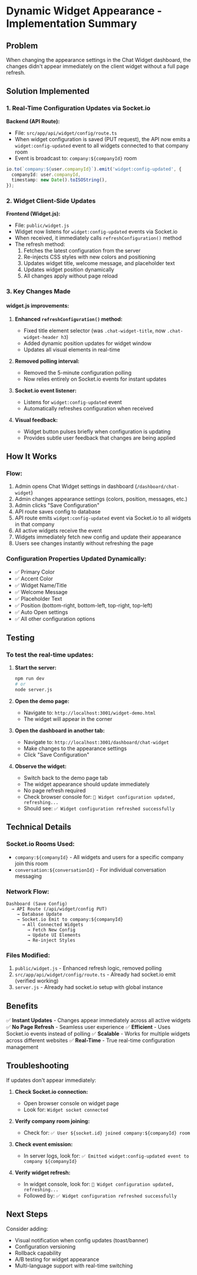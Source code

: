# Dynamic Widget Appearance - Implementation Summary

## Problem
When changing the appearance settings in the Chat Widget dashboard, the changes didn't appear immediately on the client widget without a full page refresh.

## Solution Implemented

### 1. Real-Time Configuration Updates via Socket.io

**Backend (API Route):**
- File: `src/app/api/widget/config/route.ts`
- When widget configuration is saved (PUT request), the API now emits a `widget:config-updated` event to all widgets connected to that company room
- Event is broadcast to: `company:${companyId}` room

```typescript
io.to(`company:${user.companyId}`).emit('widget:config-updated', {
  companyId: user.companyId,
  timestamp: new Date().toISOString(),
});
```

### 2. Widget Client-Side Updates

**Frontend (Widget.js):**
- File: `public/widget.js`
- Widget now listens for `widget:config-updated` events via Socket.io
- When received, it immediately calls `refreshConfiguration()` method
- The refresh method:
  1. Fetches the latest configuration from the server
  2. Re-injects CSS styles with new colors and positioning
  3. Updates widget title, welcome message, and placeholder text
  4. Updates widget position dynamically
  5. All changes apply without page reload

### 3. Key Changes Made

#### widget.js improvements:
1. **Enhanced `refreshConfiguration()` method:**
   - Fixed title element selector (was `.chat-widget-title`, now `.chat-widget-header h3`)
   - Added dynamic position updates for widget window
   - Updates all visual elements in real-time

2. **Removed polling interval:**
   - Removed the 5-minute configuration polling
   - Now relies entirely on Socket.io events for instant updates

3. **Socket.io event listener:**
   - Listens for `widget:config-updated` event
   - Automatically refreshes configuration when received

4. **Visual feedback:**
   - Widget button pulses briefly when configuration is updating
   - Provides subtle user feedback that changes are being applied

## How It Works

### Flow:
1. Admin opens Chat Widget settings in dashboard (`/dashboard/chat-widget`)
2. Admin changes appearance settings (colors, position, messages, etc.)
3. Admin clicks "Save Configuration"
4. API route saves config to database
5. API route emits `widget:config-updated` event via Socket.io to all widgets in that company
6. All active widgets receive the event
7. Widgets immediately fetch new config and update their appearance
8. Users see changes instantly without refreshing the page

### Configuration Properties Updated Dynamically:
- ✅ Primary Color
- ✅ Accent Color  
- ✅ Widget Name/Title
- ✅ Welcome Message
- ✅ Placeholder Text
- ✅ Position (bottom-right, bottom-left, top-right, top-left)
- ✅ Auto Open settings
- ✅ All other configuration options

## Testing

### To test the real-time updates:

1. **Start the server:**
   ```bash
   npm run dev
   # or
   node server.js
   ```

2. **Open the demo page:**
   - Navigate to: `http://localhost:3001/widget-demo.html`
   - The widget will appear in the corner

3. **Open the dashboard in another tab:**
   - Navigate to: `http://localhost:3001/dashboard/chat-widget`
   - Make changes to the appearance settings
   - Click "Save Configuration"

4. **Observe the widget:**
   - Switch back to the demo page tab
   - The widget appearance should update immediately
   - No page refresh required
   - Check browser console for: `🔄 Widget configuration updated, refreshing...`
   - Should see: `✅ Widget configuration refreshed successfully`

## Technical Details

### Socket.io Rooms Used:
- `company:${companyId}` - All widgets and users for a specific company join this room
- `conversation:${conversationId}` - For individual conversation messaging

### Network Flow:
```
Dashboard (Save Config) 
  → API Route (/api/widget/config PUT)
    → Database Update
    → Socket.io Emit to company:${companyId}
      → All Connected Widgets
        → Fetch New Config
        → Update UI Elements
        → Re-inject Styles
```

### Files Modified:
1. `public/widget.js` - Enhanced refresh logic, removed polling
2. `src/app/api/widget/config/route.ts` - Already had socket.io emit (verified working)
3. `server.js` - Already had socket.io setup with global instance

## Benefits

✅ **Instant Updates** - Changes appear immediately across all active widgets
✅ **No Page Refresh** - Seamless user experience
✅ **Efficient** - Uses Socket.io events instead of polling
✅ **Scalable** - Works for multiple widgets across different websites
✅ **Real-Time** - True real-time configuration management

## Troubleshooting

If updates don't appear immediately:

1. **Check Socket.io connection:**
   - Open browser console on widget page
   - Look for: `Widget socket connected`

2. **Verify company room joining:**
   - Check for: `✅ User ${socket.id} joined company:${companyId} room`

3. **Check event emission:**
   - In server logs, look for: `✅ Emitted widget:config-updated event to company ${companyId}`

4. **Verify widget refresh:**
   - In widget console, look for: `🔄 Widget configuration updated, refreshing...`
   - Followed by: `✅ Widget configuration refreshed successfully`

## Next Steps

Consider adding:
- Visual notification when config updates (toast/banner)
- Configuration versioning
- Rollback capability
- A/B testing for widget appearance
- Multi-language support with real-time switching
